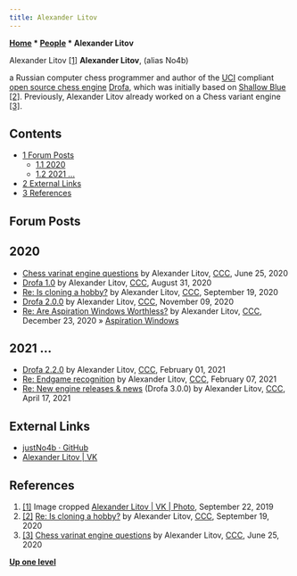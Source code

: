 ```yaml
---
title: Alexander Litov
---
```

**[Home](Home "Home") * [People](People "People") * Alexander Litov**

[](File:AlexanderLitov.jpg) Alexander Litov <a id="cite-note-1" href="#cite-ref-1">[1]</a>
**Alexander Litov**, (alias No4b)

a Russian computer chess programmer and author of the [UCI](UCI "UCI") compliant [open source chess engine](Category:Open_Source "Category:Open Source") [Drofa](Drofa "Drofa"), which was initially based on [Shallow Blue](Shallow_Blue "Shallow Blue") <a id="cite-note-2" href="#cite-ref-2">[2]</a>.
Previously, Alexander Litov already worked on a Chess variant engine <a id="cite-note-3" href="#cite-ref-3">[3]</a>.

## Contents

- [1 Forum Posts](#forum-posts)
  - [1.1 2020](#2020)
  - [1.2 2021 ...](#2021-...)
- [2 External Links](#external-links)
- [3 References](#references)

## Forum Posts

## 2020

- [Chess varinat engine questions](http://www.talkchess.com/forum3/viewtopic.php?f=7&t=74277) by Alexander Litov, [CCC](CCC "CCC"), June 25, 2020
- [Drofa 1.0](http://www.talkchess.com/forum3/viewtopic.php?f=2&t=74950) by Alexander Litov, [CCC](CCC "CCC"), August 31, 2020
- [Re: Is cloning a hobby?](http://www.talkchess.com/forum3/viewtopic.php?f=7&t=75040&start=69) by Alexander Litov, [CCC](CCC "CCC"), September 19, 2020
- [Drofa 2.0.0](http://www.talkchess.com/forum3/viewtopic.php?f=2&t=75744) by Alexander Litov, [CCC](CCC "CCC"), November 09, 2020
- [Re: Are Aspiration Windows Worthless?](http://www.talkchess.com/forum3/viewtopic.php?f=7&t=76115&start=12) by Alexander Litov, [CCC](CCC "CCC"), December 23, 2020 » [Aspiration Windows](Aspiration_Windows "Aspiration Windows")

## 2021 ...

- [Drofa 2.2.0](http://www.talkchess.com/forum3/viewtopic.php?f=2&t=76209&start=69) by Alexander Litov, [CCC](CCC "CCC"), February 01, 2021
- [Re: Endgame recognition](http://www.talkchess.com/forum3/viewtopic.php?f=7&t=76521&start=1) by Alexander Litov, [CCC](CCC "CCC"), February 07, 2021
- [Re: New engine releases & news](http://www.talkchess.com/forum3/viewtopic.php?f=2&t=76209&start=237) (Drofa 3.0.0) by Alexander Litov, [CCC](CCC "CCC"), April 17, 2021

## External Links

- [justNo4b · GitHub](https://github.com/justNo4b)
- [Alexander Litov | VK](https://vk.com/litovag)

## References

1. <a id="cite-ref-1" href="#cite-note-1">[1]</a> Image cropped [Alexander Litov | VK | Photo](https://vk.com/litovag?z=photo40549816_457239361%2Fphotos40549816), September 22, 2019
1. <a id="cite-ref-2" href="#cite-note-2">[2]</a> [Re: Is cloning a hobby?](http://www.talkchess.com/forum3/viewtopic.php?f=7&t=75040&start=69) by Alexander Litov, [CCC](CCC "CCC"), September 19, 2020
1. <a id="cite-ref-3" href="#cite-note-3">[3]</a> [Chess varinat engine questions](http://www.talkchess.com/forum3/viewtopic.php?f=7&t=74277) by Alexander Litov, [CCC](CCC "CCC"), June 25, 2020

**[Up one level](People "People")**


